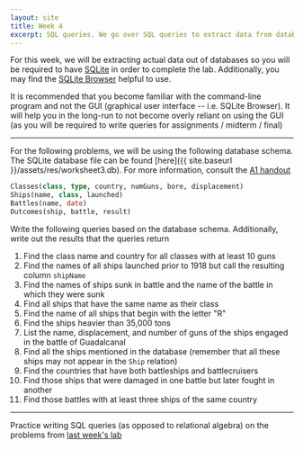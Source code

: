 ```yaml
---
layout: site
title: Week 4
excerpt: SQL queries. We go over SQL queries to extract data from databases
---
```


For this week, we will be extracting actual data out of databases so you will be required to have [SQLite](https://www.sqlite.org/index.html) in order to complete the lab. Additionally, you may find the [SQLite Browser](https://sqlitebrowser.org/) helpful to use.

It is recommended that you become familiar with the command-line program and not the GUI (graphical user interface -- i.e. SQLite Browser). It will help you in the long-run to not become overly reliant on using the GUI (as you will be required to write queries for assignments / midterm / final)

---

For the following problems, we will be using the following database schema. The SQLite database file can be found [here]({{ site.baseurl }}/assets/res/worksheet3.db). For more information, consult the [A1 handout](https://q.utoronto.ca/courses/70345/files/2483067?module_item_id=542130)

```SQL
Classes(class, type, country, numGuns, bore, displacement)
Ships(name, class, launched)
Battles(name, date)
Outcomes(ship, battle, result)
```

Write the following queries based on the database schema. Additionally, write out the results that the queries return
1. Find the class name and country for all classes with at least 10 guns
2. Find the names of all ships launched prior to 1918 but call the resulting column `shipName`
3. Find the names of ships sunk in battle and the name of the battle in which they were sunk
4. Find all ships that have the same name as their class
5. Find the name of all ships that begin with the letter "R"
6. Find the ships heavier than 35,000 tons
7. List the name, displacement, and number of guns of the ships engaged in the battle of Guadalcanal
8. Find all the ships mentioned in the database (remember that all these ships may not appear in the `Ship` relation)
9. Find the countries that have both battleships and battlecruisers
10. Find those ships that were damaged in one battle but later fought in another
11. Find those battles with at least three ships of the same country

---

Practice writing SQL queries (as opposed to relational algebra) on the problems from [last week's lab](https://mstrzhang.github.io/cscb20/2019/01/16/week3.html)